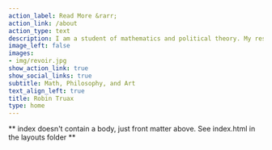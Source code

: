```yaml
---
action_label: Read More &rarr;
action_link: /about
action_type: text
description: I am a student of mathematics and political theory. My research is primarily in the fields of combinatorics and algebra, but I am also interested in related applied questions, such as the game theory of voting systems. I am also interested in creating aesthetically beautiful and technologically effective tools for sharing math.
image_left: false
images:
- img/revoir.jpg
show_action_link: true
show_social_links: true
subtitle: Math, Philosophy, and Art
text_align_left: true
title: Robin Truax
type: home
---
```


** index doesn't contain a body, just front matter above.
See index.html in the layouts folder **
